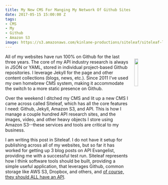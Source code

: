 ```yaml
---
title: My New CMS For Manging My Network Of Github Sites
date: 2017-05-15 15:00:00 Z
tags:
- CMS
- My
- Github
- Amazon S3
image: https://s3.amazonaws.com/kinlane-productions/siteleaf/siteleaf-logo.png
---
```


<p><img style="padding: 15px;" src="https://s3.amazonaws.com/kinlane-productions/siteleaf/siteleaf-logo.png" align="right" width="15%" /></p>All of my websites have run 100% on Github for the last three years. The core of my API industry research is always in JSON or YAML, stored in individual project-based Github repositories. I leverage Jekyll for the page and other content collections (blogs, news, etc.). Since 2011 I've used my own homebrew CMS system, making it accommodate the switch to a more static presence on Github.

Over the weekend I ditched my CMS and lit up a new CMS I came across called Siteleaf, which has all the core features I need: Github, Jekyll, Amazon S3, and API. This is how I manage a couple hundred API research sites, and the images, video, and other heavy objects I store using Amazon S3--these services and tools are critical to my business.

I am writing this post in Siteleaf. I do not have it setup for publishing across all of my websites, but so far it has worked for getting up 3 blog posts on API Evangelist, providing me with a successful test run. Siteleaf represents how I think software tools should be built, providing a simple useful application, that leverages Github, common storage like AWS S3, Dropbox, and others, and [of course, they should ALL have an API](https://learn.siteleaf.com/api/).
